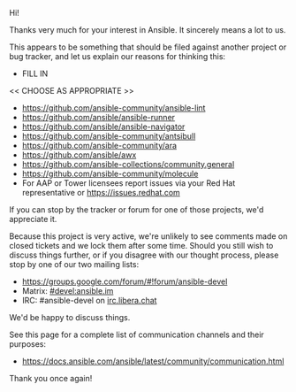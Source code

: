 Hi!

Thanks very much for your interest in Ansible.  It sincerely means a lot to us.

This appears to be something that should be filed against another project or bug tracker, and let us explain our reasons for thinking this:

   * FILL IN

<< CHOOSE AS APPROPRIATE >>

   * https://github.com/ansible-community/ansible-lint
   * https://github.com/ansible/ansible-runner
   * https://github.com/ansible/ansible-navigator
   * https://github.com/ansible-community/antsibull
   * https://github.com/ansible-community/ara
   * https://github.com/ansible/awx
   * https://github.com/ansible-collections/community.general
   * https://github.com/ansible-community/molecule
   * For AAP or Tower licensees report issues via your Red Hat representative or https://issues.redhat.com 

If you can stop by the tracker or forum for one of those projects, we'd appreciate it.

Because this project is very active, we're unlikely to see comments made on closed tickets and we lock them after some time.
Should you still wish to discuss things further, or if you disagree with our thought process, please stop by one of our two mailing lists:

   * https://groups.google.com/forum/#!forum/ansible-devel
   * Matrix: [#devel:ansible.im](https://matrix.to/#/#devel:ansible.im)
   * IRC: #ansible-devel on [irc.libera.chat](https://libera.chat/)

We'd be happy to discuss things.

See  this page for a complete list of communication channels and their purposes:

   * https://docs.ansible.com/ansible/latest/community/communication.html

Thank you once again!


